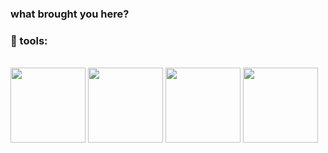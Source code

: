 ### what brought you here?

### 🔨  tools:
<div style="display: inline_block"><br>
<img align="center" height="120" width="120" src="https://cdn.jsdelivr.net/gh/devicons/devicon/icons/cplusplus/cplusplus-original.svg" /> <img align="center" height="120" width="120" src="https://img.icons8.com/color/144/000000/c-sharp-logo-2.png"/> <img align="center" height="120" width="120" src="https://img.icons8.com/color/144/000000/c-programming.png"/>
<img align="center" height="120" width="120" src="https://cdn.jsdelivr.net/gh/devicons/devicon/icons/javascript/javascript-original.svg" />

</div>
